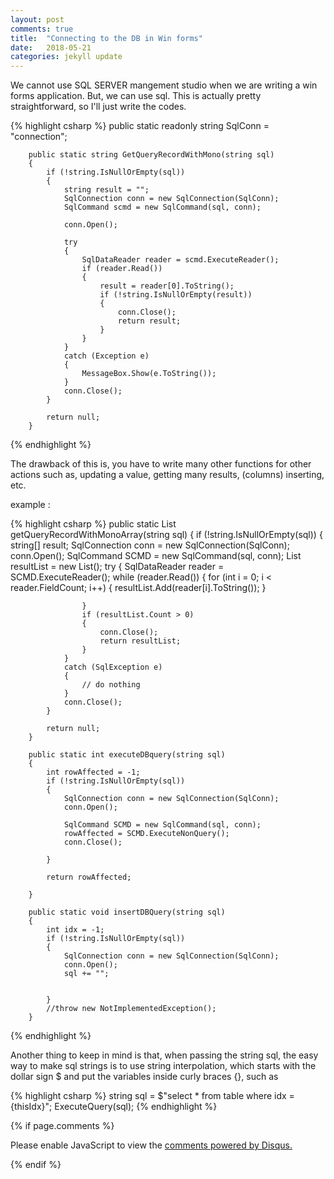 ```yaml
---
layout: post
comments: true
title:  "Connecting to the DB in Win forms"
date:   2018-05-21
categories: jekyll update
---
```


We cannot use SQL SERVER mangement studio when we are writing  a win forms application.
But, we can use sql. 
This is actually pretty straightforward, so I'll just write the codes.

{% highlight csharp %}
	public static readonly string SqlConn = "connection";
	
        public static string GetQueryRecordWithMono(string sql)
        {
            if (!string.IsNullOrEmpty(sql))
            {
                string result = "";
                SqlConnection conn = new SqlConnection(SqlConn);
                SqlCommand scmd = new SqlCommand(sql, conn);

                conn.Open();

                try
                {
                    SqlDataReader reader = scmd.ExecuteReader();
                    if (reader.Read())
                    {
                        result = reader[0].ToString();
                        if (!string.IsNullOrEmpty(result))
                        {
                            conn.Close();
                            return result;
                        }
                    }
                }
                catch (Exception e)
                {
                    MessageBox.Show(e.ToString());
                }
                conn.Close();
            }
            
            return null;
        }

{% endhighlight %}

The drawback of this is, you have to write many other functions for other actions
such as, updating a value, getting many results, (columns) inserting, etc.

example : 

{% highlight csharp %}
        public static List<string> getQueryRecordWithMonoArray(string sql)
        {
            if (!string.IsNullOrEmpty(sql))
            {
                string[] result;
                SqlConnection conn = new SqlConnection(SqlConn);
                conn.Open();
                SqlCommand SCMD = new SqlCommand(sql, conn);
                List<string> resultList = new List<string>();
                try
                {
                    SqlDataReader reader = SCMD.ExecuteReader();
                    while (reader.Read())
                    {
                        for (int i = 0; i < reader.FieldCount; i++)
                        {
                            resultList.Add(reader[i].ToString());
                        }
                        
                    }
                    if (resultList.Count > 0)
                    {
                        conn.Close();
                        return resultList;
                    }
                }
                catch (SqlException e)
                {
                    // do nothing
                }
                conn.Close();
            }

            return null;
        }

        public static int executeDBquery(string sql)
        {
            int rowAffected = -1;
            if (!string.IsNullOrEmpty(sql))
            {
                SqlConnection conn = new SqlConnection(SqlConn);
                conn.Open();

                SqlCommand SCMD = new SqlCommand(sql, conn);
                rowAffected = SCMD.ExecuteNonQuery();
                conn.Close();

            }

            return rowAffected;

        }

        public static void insertDBQuery(string sql)
        {
            int idx = -1;
            if (!string.IsNullOrEmpty(sql))
            {
                SqlConnection conn = new SqlConnection(SqlConn);
                conn.Open();
                sql += "";


            }
            //throw new NotImplementedException();
        }
{% endhighlight %}

Another thing to keep in mind is that, 
when passing the string sql, the easy way to make sql strings is to 
use string interpolation, which starts with the dollar sign $ and put the variables inside curly braces {},
such as  

{% highlight csharp %}
 	string sql = $"select * from table where idx = {thisIdx}";
	ExecuteQuery(sql);
{% endhighlight %}

{% if page.comments %} 
<div id="disqus_thread"></div>
<script>

/**
*  RECOMMENDED CONFIGURATION VARIABLES: EDIT AND UNCOMMENT THE SECTION BELOW TO INSERT DYNAMIC VALUES FROM YOUR PLATFORM OR CMS.
*  LEARN WHY DEFINING THESE VARIABLES IS IMPORTANT: https://disqus.com/admin/universalcode/#configuration-variables*/
/*
var disqus_config = function () {
this.page.url = PAGE_URL;  // Replace PAGE_URL with your page's canonical URL variable
this.page.identifier = PAGE_IDENTIFIER; // Replace PAGE_IDENTIFIER with your page's unique identifier variable
};
*/
(function() { // DON'T EDIT BELOW THIS LINE
var d = document, s = d.createElement('script');
s.src = 'https://https-jinmc-github-io-programmingtips.disqus.com/embed.js';
s.setAttribute('data-timestamp', +new Date());
(d.head || d.body).appendChild(s);
})();
</script>
<noscript>Please enable JavaScript to view the <a href="https://disqus.com/?ref_noscript">comments powered by Disqus.</a></noscript>
                            

 {% endif %}